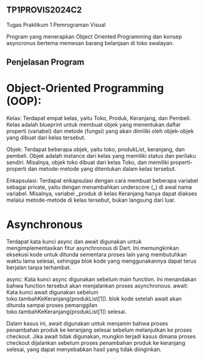 ## TP1PROVIS2024C2
Tugas Praktikum 1 Pemrograman Visual

Program yang menerapkan Object Oriented Programming dan konsep asyncronus bertema memesan barang belanjaan di toko swalayan.

## Penjelasan Program
# Object-Oriented Programming (OOP):
  Kelas: Terdapat empat kelas, yaitu Toko, Produk, Keranjang, dan Pembeli. Kelas adalah blueprint untuk membuat objek yang menentukan daftar properti (variabel) dan metode (fungsi) yang akan dimiliki oleh       objek-objek yang dibuat dari kelas tersebut.

Objek: Terdapat beberapa objek, yaitu toko, produkList, keranjang, dan pembeli. Objek adalah instance dari kelas yang memiliki status dan perilaku sendiri. Misalnya, objek toko dibuat dari kelas Toko, dan memiliki properti-properti dan metode-metode yang ditentukan dalam kelas tersebut.

Enkapsulasi: Terdapat enkapsulasi dengan cara membuat beberapa variabel sebagai private, yaitu dengan menambahkan underscore (_) di awal nama variabel. Misalnya, variabel _produk di kelas Keranjang hanya dapat diakses melalui metode-metode di kelas tersebut, bukan langsung dari luar.

# Asynchronous
  Terdapat kata kunci async dan await digunakan untuk mengimplementasikan fitur asynchronous di Dart. Ini memungkinkan eksekusi kode untuk ditunda sementara proses lain yang membutuhkan waktu lama selesai,      sehingga blok kode yang menggunakannya dapat terus berjalan tanpa terhambat.

async: Kata kunci async digunakan sebelum main function. Ini menandakan bahwa function tersebut akan menjalankan proses asynchronous.
await: Kata kunci await digunakan sebelum toko.tambahKeKeranjang(produkList[1]). blok kode setelah await akan ditunda sampai proses pemanggilan toko.tambahKeKeranjang(produkList[1]) selesai.

Dalam kasus ini, await digunakan untuk menjamin bahwa proses penambahan produk ke keranjang selesai sebelum melanjutkan ke proses checkout. Jika await tidak digunakan, mungkin terjadi kasus dimana proses checkout dijalankan sebelum proses penambahan produk ke keranjang selesai, yang dapat menyebabkan hasil yang tidak diinginkan.

